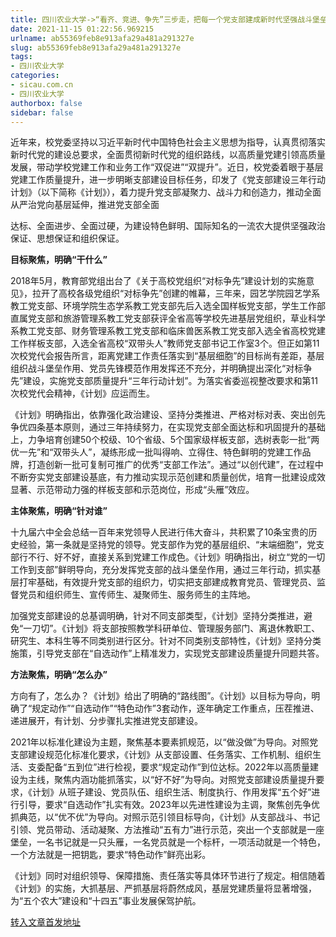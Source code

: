 ```yaml
---
title: 四川农业大学->“看齐、竞进、争先”三步走，把每一个党支部建成新时代坚强战斗堡垒 | sicau.com.cn
date: 2021-11-15 01:22:56.969215
urlname: ab55369feb8e913afa29a481a291327e
slug: ab55369feb8e913afa29a481a291327e
tags: 
- 四川农业大学
categories:
- sicau.com.cn
- 四川农业大学
authorbox: false
sidebar: false
---
```

近年来，校党委坚持以习近平新时代中国特色社会主义思想为指导，认真贯彻落实新时代党的建设总要求，全面贯彻新时代党的组织路线，以高质量党建引领高质量发展，带动学校党建工作和业务工作“双促进”“双提升”。近日，校党委着眼于基层党建工作质量提升，进一步明晰支部建设目标任务，印发了《党支部建设三年行动计划》（以下简称《计划》），着力提升党支部凝聚力、战斗力和创造力，推动全面从严治党向基层延伸，推进党支部全面
<!--more-->
达标、全面进步、全面过硬，为建设特色鲜明、国际知名的一流农大提供坚强政治保证、思想保证和组织保证。  

**目标聚焦，明确“干什么”**

2018年5月，教育部党组出台了《关于高校党组织“对标争先”建设计划的实施意见》，拉开了高校各级党组织“对标争先”创建的帷幕，三年来，园艺学院园艺学系教工党支部、环境学院生态学系教工党支部先后入选全国样板党支部，学生工作部直属党支部和旅游管理系教工党支部获评全省高等学校先进基层党组织，草业科学系教工党支部、财务管理系教工党支部和临床兽医系教工党支部入选全省高校党建工作样板支部，入选全省高校“双带头人”教师党支部书记工作室3个。但正如第11次校党代会报告所言，距离党建工作责任落实到“基层细胞”的目标尚有差距，基层组织战斗堡垒作用、党员先锋模范作用发挥还不充分，并明确提出深化“对标争先”建设，实施党支部质量提升“三年行动计划”。为落实省委巡视整改要求和第11次校党代会精神，《计划》应运而生。

《计划》明确指出，依靠强化政治建设、坚持分类推进、严格对标对表、突出创先争优四条基本原则，通过三年持续努力，在实现党支部全面达标和巩固提升的基础上，力争培育创建50个校级、10个省级、5个国家级样板支部，选树表彰一批“两优一先”和“双带头人”，凝练形成一批叫得响、立得住、特色鲜明的党建工作品牌，打造创新一批可复制可推广的优秀“支部工作法”。通过“以创代建”，在过程中不断夯实党支部建设基底，有力推动实现示范创建和质量创优，培育一批建设成效显著、示范带动力强的样板支部和示范岗位，形成“头雁”效应。

**主体聚焦，明确“针对谁”**

十九届六中全会总结一百年来党领导人民进行伟大奋斗，共积累了10条宝贵的历史经验，第一条就是坚持党的领导。党支部作为党的基层组织、“末端细胞”，党支部行不行、好不好，直接关系到党建工作成色。《计划》明确指出，树立“党的一切工作到支部”鲜明导向，充分发挥党支部的战斗堡垒作用，通过三年行动，抓实基层打牢基础，有效提升党支部的组织力，切实把支部建成教育党员、管理党员、监督党员和组织师生、宣传师生、凝聚师生、服务师生的主阵地。

加强党支部建设的总基调明确，针对不同支部类型，《计划》坚持分类推进，避免“一刀切”。《计划》将支部按照教学科研单位、管理服务部门、离退休教职工、研究生、本科生等不同类别进行区分。针对不同类别支部特性，《计划》坚持分类施策，引导党支部在“自选动作”上精准发力，实现党支部建设质量提升同题共答。

**方法聚焦，明确“怎么办”**

方向有了，怎么办？《计划》给出了明确的“路线图”。《计划》以目标为导向，明确了“规定动作”“自选动作”“特色动作”3套动作，逐年确定工作重点，压茬推进、递进展开，有计划、分步骤扎实推进党支部建设。

2021年以标准化建设为主题，聚焦基本要素抓规范，以“做没做”为导向。对照党支部建设规范化标准化要求，《计划》从支部设置、任务落实、工作机制、组织生活、支委配备“五到位”进行检视，要求“规定动作”到位达标。2022年以高质量建设为主线，聚焦内涵功能抓落实，以“好不好”为导向。对照党支部建设质量提升要求，《计划》从班子建设、党员队伍、组织生活、制度执行、作用发挥“五个好”进行引导，要求“自选动作”扎实有效。2023年以先进性建设为主调，聚焦创先争优抓典范，以“优不优”为导向。对照示范引领目标导向，《计划》从支部战斗、书记引领、党员带动、活动凝聚、方法推动“五有力”进行示范，突出一个支部就是一座堡垒，一名书记就是一只头雁，一名党员就是一个标杆，一项活动就是一个特色，一个方法就是一把钥匙，要求“特色动作”鲜亮出彩。

《计划》同时对组织领导、保障措施、责任落实等具体环节进行了规定。相信随着《计划》的实施，大抓基层、严抓基层将蔚然成风，基层党建质量将显著增强，为“五个农大”建设和“十四五”事业发展保驾护航。



[转入文章首发地址](https://news.sicau.edu.cn/info/1135/65446.htm)